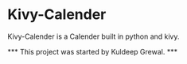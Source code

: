 # Kivy-Calender

Kivy-Calender is a Calender built in python and kivy.

*** This project was started by Kuldeep Grewal. ***

